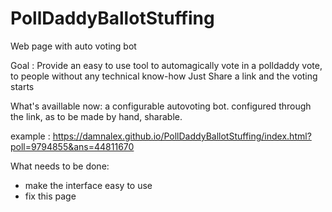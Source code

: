 # PollDaddyBallotStuffing

Web page with auto voting bot

Goal : 
Provide an easy to use tool to automagically vote in a polldaddy vote, to people without any technical know-how
Just Share a link and the voting starts

What's availlable now:
a configurable autovoting bot. configured through the link, as to be made by hand, sharable.

example : https://damnalex.github.io/PollDaddyBallotStuffing/index.html?poll=9794855&ans=44811670


What needs to be done:
 - make the interface easy to use
 - fix this page
